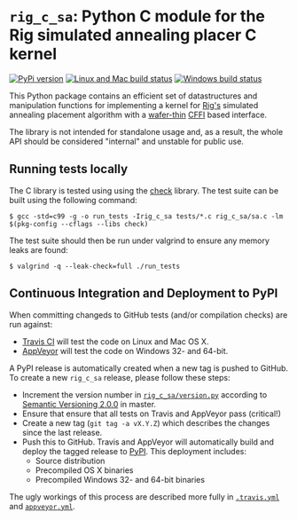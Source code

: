 `rig_c_sa`: Python C module for the Rig simulated annealing placer C kernel
===========================================================================

[![PyPi version](https://img.shields.io/pypi/v/rig_c_sa.svg?style=flat)](https://pypi.python.org/pypi/rig_c_sa)
[![Linux and Mac build status](https://travis-ci.org/project-rig/rig_c_sa.svg?branch=master)](https://travis-ci.org/project-rig/rig_c_sa)
[![Windows build status](https://ci.appveyor.com/api/projects/status/apl31daxqh2594kj?svg=true)](https://ci.appveyor.com/project/mossblaser/rig-c-sa)

This Python package contains an efficient set of datastructures and
manipulation functions for implementing a kernel for
[Rig's](https://github.com/project-rig/rig) simulated annealing placement
algorithm with a [wafer-thin](https://www.youtube.com/watch?v=HJZPzQESq_0)
[CFFI](http://cffi.readthedocs.org/) based interface.

The library is not intended for standalone usage and, as a result,
the whole API should be considered "internal" and unstable for public use.

Running tests locally
---------------------

The C library is tested using using the
[check](http://libcheck.github.io/check/) library. The test suite can be built
using the following command:

	$ gcc -std=c99 -g -o run_tests -Irig_c_sa tests/*.c rig_c_sa/sa.c -lm $(pkg-config --cflags --libs check)

The test suite should then be run under valgrind to ensure any memory leaks are found:

	$ valgrind -q --leak-check=full ./run_tests

Continuous Integration and Deployment to PyPI
---------------------------------------------

When committing changeds to GitHub tests (and/or compilation checks) are run
against:

* [Travis CI](https://travis-ci.org/project-rig/rig_c_sa) will test the code on
  Linux and Mac OS X.
* [AppVeyor](https://ci.appveyor.com/project/mossblaser/rig-c-sa) will test the
  code on Windows 32- and 64-bit.

A PyPI release is automatically created when a new tag is pushed to GitHub.
To create a new `rig_c_sa` release, please follow these steps:

* Increment the version number in
  [`rig_c_sa/version.py`](./rig_c_sa/version.py) according to [Semantic
  Versioning 2.0.0](http://semver.org/) in master.
* Ensure that ensure that all tests on Travis and AppVeyor pass (critical!)
* Create a new tag (`git tag -a vX.Y.Z`) which describes the changes since the
  last release.
* Push this to GitHub. Travis and AppVeyor will automatically build and deploy
  the tagged release to [PyPI](https://pypi.python.org/pypi/rig_c_sa). This
  deployment includes:
  - Source distribution
  - Precompiled OS X binaries
  - Precompiled Windows 32- and 64-bit binaries

The ugly workings of this process are described more fully in
[`.travis.yml`](./.travis.yml) and [`appveyor.yml`](./appveyor.yml).
